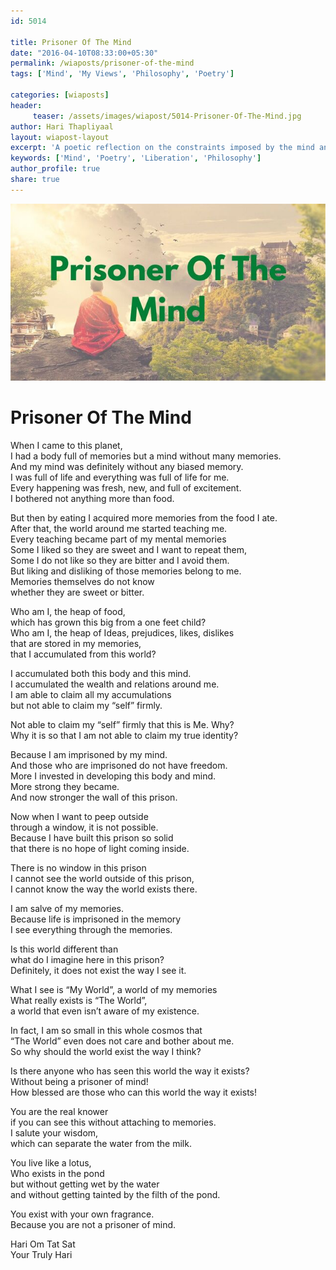 ```yaml
--- 
id: 5014

title: Prisoner Of The Mind
date: "2016-04-10T08:33:00+05:30"
permalink: /wiaposts/prisoner-of-the-mind
tags: ['Mind', 'My Views', 'Philosophy', 'Poetry']    

categories: [wiaposts] 
header:
     teaser: /assets/images/wiapost/5014-Prisoner-Of-The-Mind.jpg
author: Hari Thapliyaal 
layout: wiapost-layout
excerpt: 'A poetic reflection on the constraints imposed by the mind and the journey to liberation.' 
keywords: ['Mind', 'Poetry', 'Liberation', 'Philosophy']
author_profile: true 
share: true 
---
```


![Prisoner Of The Mind](/assets/images/wiapost/5014-Prisoner-Of-The-Mind.jpg)     
   
# Prisoner Of The Mind     
    
When I came to this planet,     
I had a body full of memories but a mind without many memories.     
And my mind was definitely without any biased memory.     
I was full of life and everything was full of life for me.     
Every happening was fresh, new, and full of excitement.     
I bothered not anything more than food.    
    
But then by eating I acquired more memories from the food I ate.     
After that, the world around me started teaching me.     
Every teaching became part of my mental memories     
Some I liked so they are sweet and I want to repeat them,     
Some I do not like so they are bitter and I avoid them.     
But liking and disliking of those memories belong to me.     
Memories themselves do not know     
whether they are sweet or bitter.    
    
Who am I, the heap of food,     
which has grown this big from a one feet child?     
Who am I, the heap of Ideas, prejudices, likes, dislikes     
that are stored in my memories,     
that I accumulated from this world?    
    
I accumulated both this body and this mind.     
I accumulated the wealth and relations around me.     
I am able to claim all my accumulations     
but not able to claim my “self” firmly.    
    
Not able to claim my “self” firmly that this is Me. Why?     
Why it is so that I am not able to claim my true identity?    
    
Because I am imprisoned by my mind.     
And those who are imprisoned do not have freedom.     
More I invested in developing this body and mind.     
More strong they became.     
And now stronger the wall of this prison.    
    
Now when I want to peep outside     
through a window, it is not possible.     
Because I have built this prison so solid     
that there is no hope of light coming inside.    
    
There is no window in this prison     
I cannot see the world outside of this prison,     
I cannot know the way the world exists there.    
    
I am salve of my memories.     
Because life is imprisoned in the memory     
I see everything through the memories.    
    
Is this world different than     
what do I imagine here in this prison?     
Definitely, it does not exist the way I see it.    
    
What I see is “My World”, a world of my memories     
What really exists is “The World”,     
a world that even isn’t aware of my existence.    
    
In fact, I am so small in this whole cosmos that     
“The World” even does not care and bother about me.     
So why should the world exist the way I think?    
    
Is there anyone who has seen this world the way it exists?     
Without being a prisoner of mind!     
How blessed are those who can this world the way it exists!    
    
You are the real knower     
if you can see this without attaching to memories.     
I salute your wisdom,     
which can separate the water from the milk.    
    
You live like a lotus,     
Who exists in the pond     
but without getting wet by the water     
and without getting tainted by the filth of the pond.    
    
You exist with your own fragrance.     
Because you are not a prisoner of mind.    
    
Hari Om Tat Sat     
Your Truly Hari    
